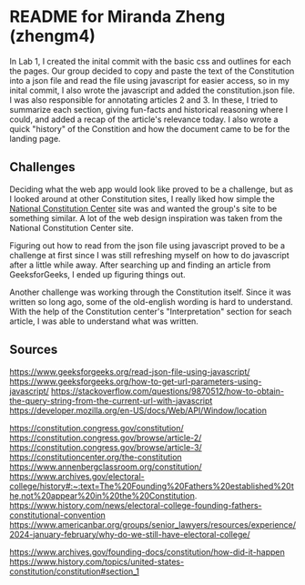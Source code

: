 # README for Miranda Zheng (zhengm4)

In Lab 1, I created the inital commit with the basic css and outlines for each the pages. Our group decided to copy and paste the text of the Constitution into a json file and read the file using javascript for easier access, so in my inital commit, I also wrote the javascript and added the constitution.json file. I was also responsible for annotating articles 2 and 3. In these, I tried to summarize each section, giving fun-facts and historical reasoning where I could, and added a recap of the article's relevance today. I also wrote a quick "history" of the Constition and how the document came to be for the landing page.

## Challenges

Deciding what the web app would look like proved to be a challenge, but as I looked around at other Constitution sites, I really liked how simple the [National Constitution Center](https://constitutioncenter.org/the-constitution) site was and wanted the group's site to be something similar. A lot of the web design inspiration was taken from the National Constitution Center site.

Figuring out how to read from the json file using javascript proved to be a challenge at first since I was still refreshing myself on how to do javascript after a little while away. After searching up and finding an article from GeeksforGeeks, I ended up figuring things out.

Another challenge was working through the Constitution itself. Since it was written so long ago, some of the old-english wording is hard to understand. With the help of the Constitution center's "Interpretation" section for seach article, I was able to understand what was written.

## Sources
https://www.geeksforgeeks.org/read-json-file-using-javascript/
https://www.geeksforgeeks.org/how-to-get-url-parameters-using-javascript/
https://stackoverflow.com/questions/9870512/how-to-obtain-the-query-string-from-the-current-url-with-javascript
https://developer.mozilla.org/en-US/docs/Web/API/Window/location

https://constitution.congress.gov/constitution/
https://constitution.congress.gov/browse/article-2/
https://constitution.congress.gov/browse/article-3/
https://constitutioncenter.org/the-constitution
https://www.annenbergclassroom.org/constitution/
https://www.archives.gov/electoral-college/history#:~:text=The%20Founding%20Fathers%20established%20the,not%20appear%20in%20the%20Constitution.
https://www.history.com/news/electoral-college-founding-fathers-constitutional-convention
https://www.americanbar.org/groups/senior_lawyers/resources/experience/2024-january-february/why-do-we-still-have-electoral-college/

https://www.archives.gov/founding-docs/constitution/how-did-it-happen
https://www.history.com/topics/united-states-constitution/constitution#section_1